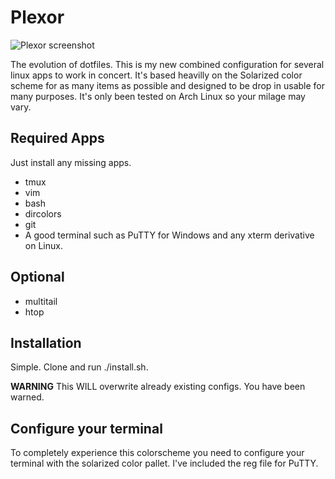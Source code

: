 # Plexor #

![Plexor screenshot](https://raw.github.com/PhazeonPhoenix/plexor/master/screenshot.png)

The evolution of dotfiles. This is my new combined configuration for several
linux apps to work in concert. It's based heavilly on the Solarized color 
scheme for as many items as possible and designed to be drop in usable for
many purposes. It's only been tested on Arch Linux so your milage may vary.

## Required Apps ##

Just install any missing apps. 

* tmux
* vim
* bash
* dircolors
* git
* A good terminal such as PuTTY for Windows and any xterm derivative on Linux.

## Optional ##

* multitail
* htop

## Installation ##

Simple. Clone and run ./install.sh.

**WARNING** This WILL overwrite already existing configs. You have been warned.

## Configure your terminal ##

To completely experience this colorscheme you need to configure your terminal
with the solarized color pallet. I've included the reg file for PuTTY.
